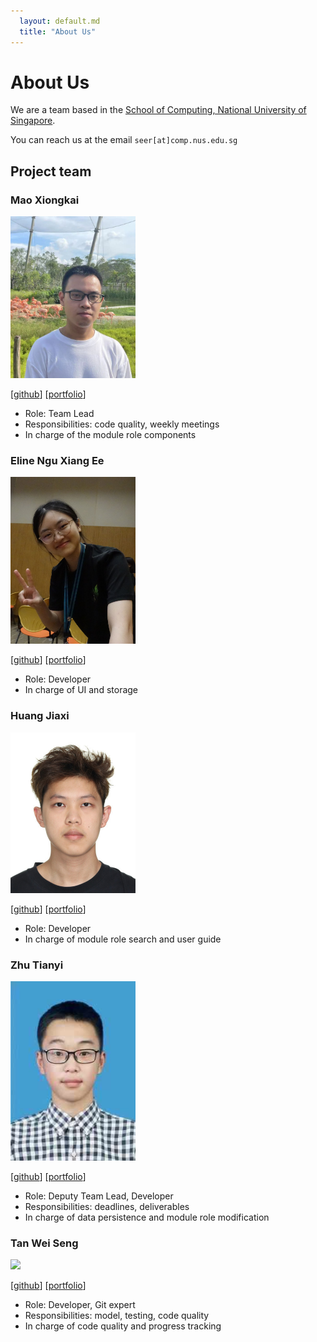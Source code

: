 ```yaml
---
  layout: default.md
  title: "About Us"
---
```


# About Us

We are a team based in the [School of Computing, National University of Singapore](http://www.comp.nus.edu.sg).

You can reach us at the email `seer[at]comp.nus.edu.sg`

## Project team

### Mao Xiongkai

<img src="images/maoxiongkai.png" width="200px">

[[github](https://github.com/MAOXIONGKAI)]
[[portfolio](team/maoxiongkai.md)]

* Role: Team Lead
* Responsibilities: code quality, weekly meetings
* In charge of the module role components

### Eline Ngu Xiang Ee

<img src="images/elinengu.png" width="200px">

[[github](https://github.com/elinengu)]
[[portfolio](team/elinengu.md)]

* Role: Developer
* In charge of UI and storage

### Huang Jiaxi

<img src="images/huangjiaxi1111.png" width="200px">

[[github](https://github.com/huangjiaxi1111)]
[[portfolio](team/huangjiaxi1111.md)]

* Role: Developer
* In charge of module role search and user guide

### Zhu Tianyi

<img src="images/lithops-zty.png" width="200px">

[[github](http://github.com/lithops-zty)]
[[portfolio](team/lithops-zty.md)]

* Role: Deputy Team Lead, Developer
* Responsibilities: deadlines, deliverables
* In charge of data persistence and module role modification

### Tan Wei Seng

<img src="images/weiseng18.png" width="200px">

[[github](http://github.com/weiseng18)]
[[portfolio](team/weiseng18.md)]

* Role: Developer, Git expert
* Responsibilities: model, testing, code quality
* In charge of code quality and progress tracking
